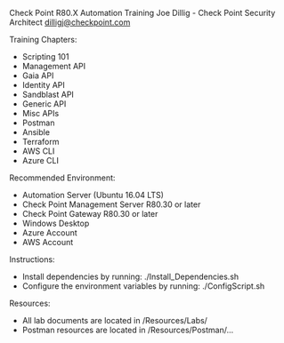 Check Point R80.X Automation Training
Joe Dillig - Check Point Security Architect
dilligj@checkpoint.com

Training Chapters:
- Scripting 101
- Management API
- Gaia API
- Identity API
- Sandblast API
- Generic API
- Misc APIs
- Postman
- Ansible
- Terraform
- AWS CLI
- Azure CLI

Recommended Environment:
- Automation Server (Ubuntu 16.04 LTS)
- Check Point Management Server R80.30 or later
- Check Point Gateway R80.30 or later
- Windows Desktop
- Azure Account
- AWS Account

Instructions:
- Install dependencies by running: ./Install_Dependencies.sh
- Configure the environment variables by running: ./ConfigScript.sh

Resources:
- All lab documents are located in /Resources/Labs/
- Postman resources are located in /Resources/Postman/...

